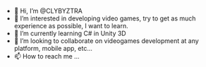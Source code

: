 - 👋 Hi, I’m @CLYBYZTRA
- 👀 I’m interested in developing video games, try to get as much experience as possible, I want to learn.
- 🌱 I’m currently learning C# in Unity 3D
- 💞️ I’m looking to collaborate on videogames development at any platform, mobile app, etc...
- 📫 How to reach me ...
<!---
CLYBYZTRA/CLYBYZTRA is a ✨ special ✨ repository because its `README.md` (this file) appears on your GitHub profile.
You can click the Preview link to take a look at your changes.
--->
